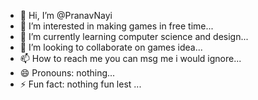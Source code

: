 - 👋 Hi, I’m @PranavNayi
- 👀 I’m interested in making games in free time...
- 🌱 I’m currently learning computer science and design...
- 💞️ I’m looking to collaborate on games idea...
- 📫 How to reach me you can msg me i would ignore...
- 😄 Pronouns: nothing...
- ⚡ Fun fact: nothing fun lest ...

<!---
PranavNayi/PranavNayi is a ✨ special ✨ repository because its `README.md` (this file) appears on your GitHub profile.
You can click the Preview link to take a look at your changes.
--->
